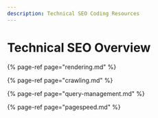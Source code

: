```yaml
---
description: Technical SEO Coding Resources
---
```


# Technical SEO Overview

{% page-ref page="rendering.md" %}

{% page-ref page="crawling.md" %}

{% page-ref page="query-management.md" %}

{% page-ref page="pagespeed.md" %}




